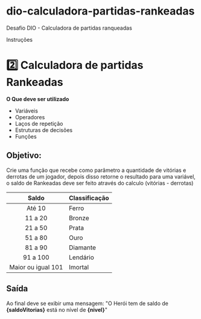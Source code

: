# dio-calculadora-partidas-rankeadas
Desafio DIO - Calculadora de partidas ranqueadas

Instruções 
 # 2️⃣ Calculadora de partidas Rankeadas
**O Que deve ser utilizado**

- Variáveis
- Operadores
- Laços de repetição
- Estruturas de decisões
- Funções

## Objetivo:

Crie uma função que recebe como parâmetro a quantidade de vitórias e derrotas de um jogador,
depois disso retorne o resultado para uma variável, o saldo de Rankeadas deve ser feito através do calculo (vitórias - derrotas)

| Saldo | Classificação |
|:-----:|:---------------|
|  Até 10      |     Ferro          |
|  11 a 20 |  Bronze             |
|  21 a 50 |   Prata            |
|  51 a 80 |     Ouro          |
|  81 a 90  |    Diamante           |
|  91 a 100 |       Lendário        |
|  Maior ou igual 101 |       Imortal        |


## Saída

Ao final deve se exibir uma mensagem:
"O Herói tem de saldo de **{saldoVitorias}** está no nível de **{nivel}**"
 